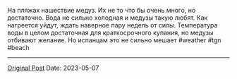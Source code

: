 На пляжах нашествие медуз. Их не то что бы очень много, но достаточно. Вода не сильно холодная и медузы такую любят. Как нагреется уйдут, ждать наверное пару недель от силы. Температура воды в целом достаточная для краткосрочного купания, но медузы отбивают желание. Но испанцам это не сильно мешает #weather #tgn #beach

---
[Original Post](https://t.me/lev2tarragona/1221)
Date: 2023-05-07

